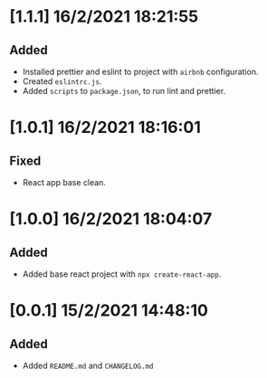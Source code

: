 # [1.1.1] 16/2/2021 18:21:55 

## Added

- Installed prettier and eslint to project with `airbnb` configuration.
- Created `eslintrc.js`.
- Added `scripts` to `package.json`, to run lint and prettier.

# [1.0.1] 16/2/2021 18:16:01 

## Fixed

- React app base clean. 

# [1.0.0] 16/2/2021 18:04:07

## Added

- Added base react project with `npx create-react-app`.

# [0.0.1] 15/2/2021 14:48:10 

## Added

- Added `README.md` and `CHANGELOG.md`